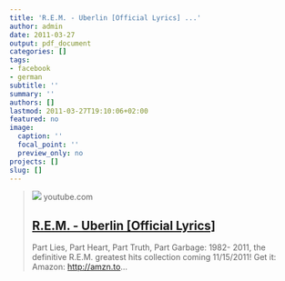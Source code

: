 ```yaml
---
title: 'R.E.M. - Uberlin [Official Lyrics] ...'
author: admin
date: 2011-03-27
output: pdf_document
categories: []
tags:
- facebook
- german
subtitle: ''
summary: ''
authors: []
lastmod: 2011-03-27T19:10:06+02:00
featured: no
image:
  caption: ''
  focal_point: ''
  preview_only: no
projects: []
slug: []
---
```


> [![](https://i.ytimg.com/vi/PN1YpMtPIpE/maxresdefault.jpg)](http://www.youtube.com/watch?v=PN1YpMtPIpE)
> youtube.com
> ## [R.E.M. - Uberlin [Official Lyrics]](http://www.youtube.com/watch?v=PN1YpMtPIpE)
>
>Part Lies, Part Heart, Part Truth, Part Garbage: 1982- 2011, the definitive R.E.M. greatest hits collection coming 11/15/2011! Get it: Amazon: http://amzn.to...

